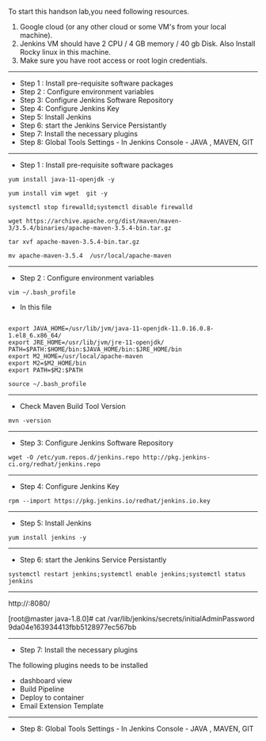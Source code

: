 To start this handson lab,you need following resources.

1. Google cloud (or any other cloud or some VM's from your local machine).
2. Jenkins VM should have 2 CPU / 4 GB memory / 40 gb Disk. Also Install Rocky linux in this machine.
3. Make sure you have root access or root login credentials.

*******************************************************************************************************************
- Step 1 : Install pre-requisite software packages
- Step 2 : Configure environment variables
- Step 3: Configure Jenkins Software Repository
- Step 4: Configure Jenkins Key
- Step 5: Install Jenkins
- Step 6: start the Jenkins Service Persistantly
- Step 7: Install the necessary plugins
- Step 8: Global Tools Settings - In Jenkins Console - JAVA , MAVEN, GIT
*******************************************************************************************************************
- Step 1 : Install pre-requisite software packages

```
yum install java-11-openjdk -y
```

```
yum install vim wget  git -y
```

```
systemctl stop firewalld;systemctl disable firewalld
```

```
wget https://archive.apache.org/dist/maven/maven-3/3.5.4/binaries/apache-maven-3.5.4-bin.tar.gz
```


```
tar xvf apache-maven-3.5.4-bin.tar.gz
```

```
mv apache-maven-3.5.4  /usr/local/apache-maven
```



*******************************************************************************************************************
- Step 2 : Configure environment variables
```
vim ~/.bash_profile
```

- In this file
```

export JAVA_HOME=/usr/lib/jvm/java-11-openjdk-11.0.16.0.8-1.el8_6.x86_64/
export JRE_HOME=/usr/lib/jvm/jre-11-openjdk/
PATH=$PATH:$HOME/bin:$JAVA_HOME/bin:$JRE_HOME/bin
export M2_HOME=/usr/local/apache-maven
export M2=$M2_HOME/bin 
export PATH=$M2:$PATH
```

```
source ~/.bash_profile
```


*******************************************************************************************************************

- Check Maven Build Tool Version

```
mvn -version
```

**********************************************************************************************************************************


- Step 3: Configure Jenkins Software Repository

```
wget -O /etc/yum.repos.d/jenkins.repo http://pkg.jenkins-ci.org/redhat/jenkins.repo
```

*******************************************************************************************************************
- Step 4: Configure Jenkins Key

```
rpm --import https://pkg.jenkins.io/redhat/jenkins.io.key
```
*******************************************************************************************************************
- Step 5: Install Jenkins
```
yum install jenkins -y
```
*******************************************************************************************************************
- Step 6: start the Jenkins Service Persistantly

```
systemctl restart jenkins;systemctl enable jenkins;systemctl status jenkins
```
*******************************************************************************************************************


http://<jenkins Server IP >:8080/

[root@master java-1.8.0]# cat /var/lib/jenkins/secrets/initialAdminPassword
9da04e163934413fbb5128977ec567bb

*******************************************************************************************************************

- Step 7: Install the necessary plugins

The following plugins needs to be installed

- dashboard view
- Build Pipeline
- Deploy to container
- Email Extension Template
*******************************************************************************************************************
- Step 8: Global Tools Settings - In Jenkins Console - JAVA , MAVEN, GIT
